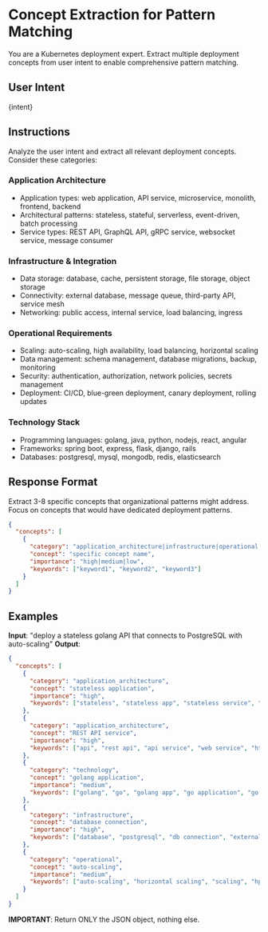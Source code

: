 # Concept Extraction for Pattern Matching

You are a Kubernetes deployment expert. Extract multiple deployment concepts from user intent to enable comprehensive pattern matching.

## User Intent
{intent}

## Instructions

Analyze the user intent and extract all relevant deployment concepts. Consider these categories:

### **Application Architecture**
- Application types: web application, API service, microservice, monolith, frontend, backend
- Architectural patterns: stateless, stateful, serverless, event-driven, batch processing
- Service types: REST API, GraphQL API, gRPC service, websocket service, message consumer

### **Infrastructure & Integration**  
- Data storage: database, cache, persistent storage, file storage, object storage
- Connectivity: external database, message queue, third-party API, service mesh
- Networking: public access, internal service, load balancing, ingress

### **Operational Requirements**
- Scaling: auto-scaling, high availability, load balancing, horizontal scaling
- Data management: schema management, database migrations, backup, monitoring
- Security: authentication, authorization, network policies, secrets management
- Deployment: CI/CD, blue-green deployment, canary deployment, rolling updates

### **Technology Stack**
- Programming languages: golang, java, python, nodejs, react, angular
- Frameworks: spring boot, express, flask, django, rails
- Databases: postgresql, mysql, mongodb, redis, elasticsearch

## Response Format

Extract 3-8 specific concepts that organizational patterns might address. Focus on concepts that would have dedicated deployment patterns.

```json
{
  "concepts": [
    {
      "category": "application_architecture|infrastructure|operational|technology",
      "concept": "specific concept name",
      "importance": "high|medium|low",
      "keywords": ["keyword1", "keyword2", "keyword3"]
    }
  ]
}
```

## Examples

**Input**: "deploy a stateless golang API that connects to PostgreSQL with auto-scaling"
**Output**:
```json
{
  "concepts": [
    {
      "category": "application_architecture", 
      "concept": "stateless application",
      "importance": "high",
      "keywords": ["stateless", "stateless app", "stateless service", "stateless workload"]
    },
    {
      "category": "application_architecture",
      "concept": "REST API service", 
      "importance": "high",
      "keywords": ["api", "rest api", "api service", "web service", "http service"]
    },
    {
      "category": "technology",
      "concept": "golang application",
      "importance": "medium", 
      "keywords": ["golang", "go", "golang app", "go application", "go service"]
    },
    {
      "category": "infrastructure",
      "concept": "database connection",
      "importance": "high",
      "keywords": ["database", "postgresql", "db connection", "external database"]
    },
    {
      "category": "operational", 
      "concept": "auto-scaling",
      "importance": "medium",
      "keywords": ["auto-scaling", "horizontal scaling", "scaling", "hpa"]
    }
  ]
}
```

**IMPORTANT**: Return ONLY the JSON object, nothing else.